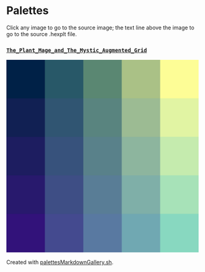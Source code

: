 # Palettes

Click any image to go to the source image; the text line above the image to go to the source .hexplt file.

### [`The_Plant_Mage_and_The_Mystic_Augmented_Grid`](The_Plant_Mage_and_The_Mystic_Augmented_Grid.hexplt)

[ ![The_Plant_Mage_and_The_Mystic_Augmented_Grid.png](The_Plant_Mage_and_The_Mystic_Augmented_Grid.png) ](The_Plant_Mage_and_The_Mystic_Augmented_Grid.png)

Created with [palettesMarkdownGallery.sh](https://github.com/earthbound19/_ebDev/blob/master/scripts/imgAndVideo/palettesMarkdownGallery.sh).